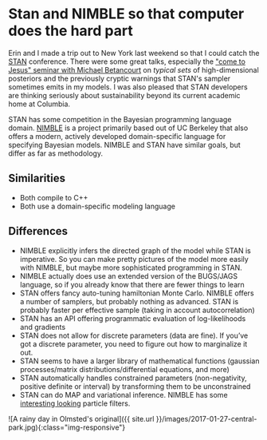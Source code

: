 # Stan and NIMBLE so that computer does the hard part
Erin and I made a trip out to New York last weekend so that I could catch the [STAN](mc-stan.org) conference.
There were some great talks, especially the ["come to Jesus" seminar with Michael Betancourt](https://www.youtube.com/watch?v=DJ0c7Bm5Djk&feature=youtu.be&t=4h40m9s) on *typical sets* of high-dimensional posteriors and the previously cryptic warnings that STAN's sampler sometimes  emits in my models.
I was also pleased that STAN developers are thinking seriously about sustainability beyond its current academic home at Columbia.

STAN has some competition in the Bayesian programming language domain.  [NIMBLE](https://r-nimble.org/) is a project primarily based out of UC Berkeley that also offers a modern, actively developed domain-specific language for specifying Bayesian models.  NIMBLE and STAN have similar goals, but differ as far as methodology.

## Similarities

- Both compile to C++
- Both use a domain-specific modeling language

## Differences

- NIMBLE explicitly infers the directed graph of the model while STAN is imperative.  So you can make pretty pictures of the model more easily with NIMBLE, but maybe more sophisticated programming in STAN.
- NIMBLE actually does use an extended version of the BUGS/JAGS language, so if you already know that there are fewer things to learn
- STAN offers fancy auto-tuning hamiltonian Monte Carlo. NIMBLE offers a number of samplers, but probably nothing as advanced. STAN is probably faster per effective sample (taking in account autocorrelation)
- STAN has an API offering programmatic evaluation of log-likelihoods and gradients
- STAN does not allow for discrete parameters (data are fine).  If you’ve got a discrete parameter, you need to figure out how to marginalize it out.
- STAN seems to have a larger library of mathematical functions (gaussian processes/matrix distributions/differential equations, and more)
- STAN automatically handles constrained parameters (non-negativity, positive definite or interval) by transforming them to be unconstrained
- STAN can do MAP and variational inference.  NIMBLE has some [interesting looking](https://nature.berkeley.edu/~pdevalpine/nimbleExamples/particle_filter/pfExample.html) particle filters.

![A rainy day in Olmsted's original]({{ site.url }}/images/2017-01-27-central-park.jpg){:class="img-responsive"}
